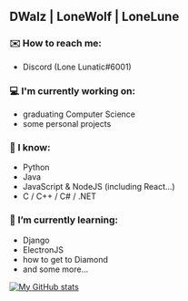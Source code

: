 ## DWalz | LoneWoIf | LoneLune

### ✉️ How to reach me:
 - Discord (Lone Lunatic#6001)

### 💻 I'm currently working on:
 - graduating Computer Science
 - some personal projects
 
 
### 🤖 I know:
 - Python
 - Java
 - JavaScript & NodeJS (including React...)
 - C / C++ / C# / .NET
 
### 🌱 I’m currently learning:
 - Django
 - ElectronJS
 - how to get to Diamond
 - and some more...

[![My GitHub stats](https://github-readme-stats.vercel.app/api?username=DWalz&count_private=true&theme=react)](https://github.com/anuraghazra/github-readme-stats)

<!--
**DWalz/DWalz** is a ✨ _special_ ✨ repository because its `README.md` (this file) appears on your GitHub profile.

Here are some ideas to get you started:

- 🔭 I’m currently working on ...
- 🌱 I’m currently learning ...
- 👯 I’m looking to collaborate on ...
- 🤔 I’m looking for help with ...
- 💬 Ask me about ...
- 📫 How to reach me: ...
- 😄 Pronouns: ...
- ⚡ Fun fact: ...
-->
